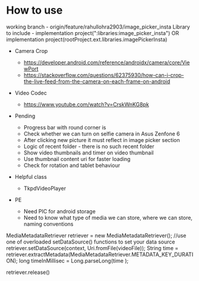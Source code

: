 # How to use
working branch - origin/feature/rahullohra2903/image_picker_insta
Library to include -
implementation project(":libraries:image_picker_insta")
OR
implementation project(rootProject.ext.libraries.imagePickerInsta)


- Camera Crop
  - https://developer.android.com/reference/androidx/camera/core/ViewPort
  - https://stackoverflow.com/questions/62375930/how-can-i-crop-the-live-feed-from-the-camera-on-each-frame-on-android
  
- Video Codec
  - https://www.youtube.com/watch?v=CrskWnKG8pk
  
- Pending
  - Progress bar with round corner is
  - Check whether we can turn on selfie camera in Asus Zenfone 6 
  - After clicking new picture it must reflect in image picker section
  - Logic of recent folder - there is no such recent folder
  - Show video thumbnails and timer on video thumbnail
  - Use thumbnail content uri for faster loading
  - Check for rotation and tablet behaviour
  
- Helpful class
  - TkpdVideoPlayer
  
  
- PE
  - Need PIC for android storage
  - Need to know what type of media we can store, where we can store, naming conventions


MediaMetadataRetriever retriever = new MediaMetadataRetriever();
//use one of overloaded setDataSource() functions to set your data source
retriever.setDataSource(context, Uri.fromFile(videoFile));
String time = retriever.extractMetadata(MediaMetadataRetriever.METADATA_KEY_DURATION);
long timeInMillisec = Long.parseLong(time );

retriever.release()